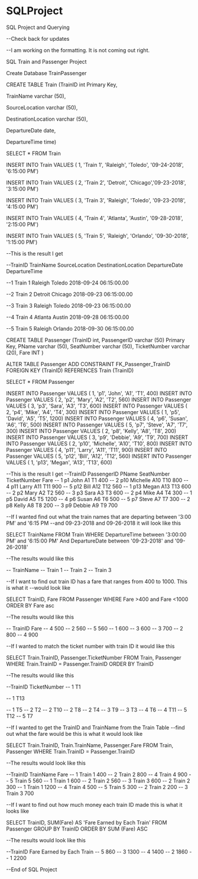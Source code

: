 # SQLProject
SQL Project and Querying


--Check back for updates

--I am working on the formatting.  It is not coming out right.

SQL Train and Passenger Project

Create Database TrainPassenger

CREATE TABLE Train
(TrainID int Primary Key,

TrainName varchar (50),

SourceLocation varchar (50),

DestinationLocation varchar (50),

DepartureDate date,

DepartureTime time)

SELECT * FROM Train


INSERT INTO Train VALUES ( 1, 'Train 1', 'Raleigh', 'Toledo', '09-24-2018', '6:15:00 PM')

INSERT INTO Train VALUES ( 2, 'Train 2', 'Detroit', 'Chicago','09-23-2018', '3:15:00 PM')

INSERT INTO Train VALUES ( 3, 'Train 3', 'Raleigh', 'Toledo', '09-23-2018', '4:15:00 PM')

INSERT INTO Train VALUES ( 4, 'Train 4', 'Atlanta', 'Austin', '09-28-2018', '2:15:00 PM')

INSERT INTO Train VALUES ( 5, 'Train 5', 'Raleigh', 'Orlando', '09-30-2018', '1:15:00 PM')


--This is the result I get




--TrainID       TrainName	SourceLocation	  DestinationLocation	   DepartureDate	DepartureTime

--1	            Train 1		Raleigh		        Toledo			           2018-09-24   	06:15:00.00

--2	            Train 2		Detroit		        Chicago		             2018-09-23	    06:15:00.00

--3	            Train 3		Raleigh		        Toledo			           2018-09-23	    06:15:00.00

--4	            Train 4		Atlanta		        Austin			           2018-09-28	    06:15:00.00

--5	            Train 5		Raleigh		        Orlando		             2018-09-30	    06:15:00.00


CREATE TABLE Passenger
(TrainID int,
PassengerID varchar (50) Primary Key,
PName varchar (50),
SeatNumber varchar (50),
TicketNumber varchar (20),
Fare INT
)





ALTER TABLE Passenger
ADD CONSTRAINT FK_Passenger_TrainID FOREIGN KEY (TrainID) REFERENCES Train (TrainID) 

SELECT * FROM Passenger

INSERT INTO Passenger VALUES ( 1, 'p1', 'John', 'A1', 'T1', 400)
INSERT INTO Passenger VALUES ( 2, 'p2', 'Mary', 'A2', 'T2', 560)
INSERT INTO Passenger VALUES ( 3, 'p3', 'Sara', 'A3', 'T3', 600)
INSERT INTO Passenger VALUES ( 2, 'p4', 'Mike', 'A4', 'T4', 300)
INSERT INTO Passenger VALUES ( 1, 'p5', 'David', 'A5', 'T5', 1200)
INSERT INTO Passenger VALUES ( 4, 'p6', 'Susan', 'A6', 'T6', 500)
INSERT INTO Passenger VALUES ( 5, 'p7', 'Steve', 'A7', 'T7', 300)
INSERT INTO Passenger VALUES ( 2, 'p8', 'Kelly', 'A8', 'T8', 200)
INSERT INTO Passenger VALUES ( 3, 'p9', 'Debbie', 'A9', 'T9', 700)
INSERT INTO Passenger VALUES ( 2, 'p10', 'Michelle', 'A10', 'T10', 800)
INSERT INTO Passenger VALUES ( 4, 'p11', 'Larry', 'A11', 'T11', 900)
INSERT INTO Passenger VALUES ( 5, 'p12', 'Bill', 'A12', 'T12', 560)
INSERT INTO Passenger VALUES ( 1, 'p13', 'Megan', 'A13', 'T13', 600)

--This is the result I get
--TrainID 	PassengerID 	PName 		SeatNumber 	 TicketNumber 		Fare
--	1	      p1		        John		  A1		        T1			        400
--	2	      p10		        Michelle	A10		        T10			        800
--	4	      p11		        Larry		  A11		        T11			        900
--	5	      p12		        Bill		  A12		        T12			        560
--	1	      p13		        Megan		  A13		        T13			        600
--	2	      p2		        Mary		  A2		        T2			        560
--	3	      p3		        Sara		  A3		        T3			        600
--	2	      p4		        Mike		  A4		        T4			        300
--	1	      p5		        David		  A5		        T5			        1200
--	4	      p6		        Susan		  A6		        T6			        500
--	5	      p7		        Steve		  A7		        T7			        300
--	2	      p8		        Kelly		  A8		        T8			        200
--	3	      p9		        Debbie		A9			      T9			        700



--If I wanted find out what the train names that are departing between '3:00 PM' and '6:15 PM
--and 09-23-2018 and 09-26-2018 it will look like this


SELECT TrainName
FROM Train
WHERE DepartureTime between '3:00:00 PM' and '6:15:00 PM'
And DepartureDate between '09-23-2018' and '09-26-2018'

--The results would like this

--  TrainName
--	Train 1
--	Train 2
--	Train 3

--If I want to find out train ID has a fare that ranges from 400 to 1000.  This is what it
--would look like


SELECT TrainID, Fare
FROM Passenger
WHERE Fare >400 and Fare <1000
ORDER BY Fare asc

--The results would like this

-- TrainID 	Fare
--	4	      500
--	2	      560
--	5	      560
--	1	      600
--	3	      600
--	3	      700
--	2	      800
--	4	      900



--If I wanted to match the ticket number with train ID it would like this


SELECT Train.TrainID, Passenger.TicketNumber
FROM Train, Passenger
WHERE Train.TrainID = Passenger.TrainID
ORDER BY TrainID

--The results would like this

--TrainID 	TicketNumber
--	1	      T1

--	1	      T13

--	1	      T5
--	2	      T2
--	2	      T10
--	2	      T8
--	2	      T4
--	3	      T9
--	3	      T3
--	4	      T6
--	4	      T11
--	5	      T12
--	5	      T7


--If I wanted to get the TrainID and TrainName from the Train Table 
--find out what the fare would be this is what it would look like


SELECT Train.TrainID, Train.TrainName, Passenger.Fare
FROM Train, Passenger
WHERE Train.TrainID = Passenger.TrainID


--The results would look like this

--TrainID 	TrainName 	Fare
--	1	        Train 1		400
--	2	        Train 2		800
--	4	        Train 4		900
--	5	        Train 5		560
--	1	        Train 1		600
--	2	        Train 2		560
--	3	        Train 3		600
--	2	        Train 2		300
--	1	        Train 1		1200
--	4	        Train 4		500
--	5	        Train 5		300
--	2	        Train 2		200
--	3	        Train 3		700

--If I want to find out how much money each train ID made this is what it looks like

SELECT TrainID, SUM(Fare) AS 'Fare Earned by Each Train'
FROM Passenger
GROUP BY TrainID
ORDER BY SUM (Fare) ASC

--The results would look like this

--TrainID 	Fare Earned by Each Train
--	5	       860
--	3	      1300
--	4	      1400
--	2	      1860
--	1	      2200

--End of SQL Project




